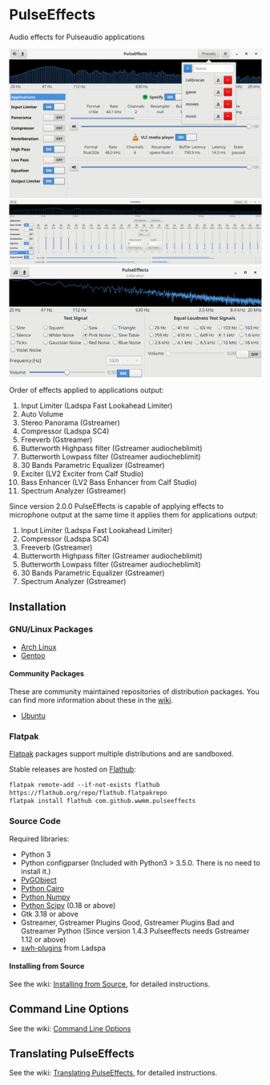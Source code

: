 # PulseEffects

Audio effects for Pulseaudio applications

![](images/pulseeffects.png)
![](images/pulseeffects_equalizer.png)
![](images/pulseeffects_calibration.png)

Order of effects applied to applications output:

1. Input Limiter (Ladspa Fast Lookahead Limiter)
2. Auto Volume
3. Stereo Panorama (Gstreamer)
4. Compressor (Ladspa SC4)
5. Freeverb (Gstreamer)
6. Butterworth Highpass filter (Gstreamer audiocheblimit)
7. Butterworth Lowpass filter (Gstreamer audiocheblimit)
8. 30 Bands Parametric Equalizer (Gstreamer)
9. Exciter (LV2 Exciter from Calf Studio)
9. Bass Enhancer (LV2 Bass Enhancer from Calf Studio)
10. Spectrum Analyzer (Gstreamer)

Since version 2.0.0 PulseEffects is capable of applying effects to microphone
output at the same time it applies them for applications output:

1. Input Limiter (Ladspa Fast Lookahead Limiter)
2. Compressor (Ladspa SC4)
3. Freeverb (Gstreamer)
4. Butterworth Highpass filter (Gstreamer audiocheblimit)
5. Butterworth Lowpass filter (Gstreamer audiocheblimit)
6. 30 Bands Parametric Equalizer (Gstreamer)
7. Spectrum Analyzer (Gstreamer)

## Installation

### GNU/Linux Packages

- [Arch Linux](https://aur.archlinux.org/packages/pulseeffects/)
- [Gentoo](https://packages.gentoo.org/packages/media-sound/pulseeffects/)

#### Community Packages

These are community maintained repositories of distribution packages. You can
find more information about these in the
[wiki](https://github.com/wwmm/pulseeffects/wiki/Package-Repositories#package-repositories).

- [Ubuntu](https://github.com/wwmm/pulseeffects/wiki/Package-Repositories#ubuntu-1710-and-newer)

### Flatpak

[Flatpak](https://flatpak.org) packages support multiple distributions and are sandboxed.

Stable releases are hosted on [Flathub](https://flathub.org):

```
flatpak remote-add --if-not-exists flathub https://flathub.org/repo/flathub.flatpakrepo
flatpak install flathub com.github.wwmm.pulseeffects
```

### Source Code

Required libraries:

- Python 3
- Python configparser (Included with Python3 > 3.5.0. There is
  no need to install it.)
- [PyGObject](https://pygobject.readthedocs.io/en/latest/)
- [Python Cairo](https://cairographics.org/pycairo/)
- [Python Numpy](http://www.numpy.org/)
- [Python Scipy](https://scipy.org/scipylib/) (0.18 or above)
- Gtk 3.18 or above
- Gstreamer, Gstreamer Plugins Good, Gstreamer Plugins Bad and Gstreamer Python
 (Since version 1.4.3 Pulseeffects needs Gstreamer 1.12 or above)
- [swh-plugins](https://github.com/swh/ladspa) from Ladspa

#### Installing from Source

See the wiki: [Installing from Source](https://github.com/wwmm/pulseeffects/wiki/Installation-from-Source), for detailed instructions.

## Command Line Options

See the wiki: [Command Line Options](https://github.com/wwmm/pulseeffects/wiki/Command-Line-Options)

## Translating PulseEffects

See the wiki: [Translating PulseEffects](https://github.com/wwmm/pulseeffects/wiki/Translating-PulseEffects), for detailed instructions.
